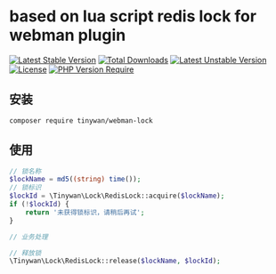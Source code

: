 # based on lua script redis lock for webman plugin

[![Latest Stable Version](http://poser.pugx.org/tinywan/webman-lock/v)](https://packagist.org/packages/tinywan/webman-lock) 
[![Total Downloads](http://poser.pugx.org/tinywan/webman-lock/downloads)](https://packagist.org/packages/tinywan/webman-lock) 
[![Latest Unstable Version](http://poser.pugx.org/tinywan/webman-lock/v/unstable)](https://packagist.org/packages/tinywan/webman-lock) 
[![License](http://poser.pugx.org/tinywan/webman-lock/license)](https://packagist.org/packages/tinywan/webman-lock) 
[![PHP Version Require](http://poser.pugx.org/tinywan/webman-lock/require/php)](https://packagist.org/packages/tinywan/webman-lock)

## 安装

```shell
composer require tinywan/webman-lock
```

## 使用

```php
// 锁名称
$lockName = md5((string) time());
// 锁标识
$lockId = \Tinywan\Lock\RedisLock::acquire($lockName);
if (!$lockId) {
    return '未获得锁标识，请稍后再试';
}

// 业务处理

// 释放锁
\Tinywan\Lock\RedisLock::release($lockName, $lockId);
```
